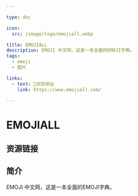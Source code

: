 ```yaml
---

type: doc

icon:
  src: /image/logo/emojiall.webp

title: EMOJIALL
description: EMOJI 中文网，这是一本全面的EMOJI字典。
tags:
  - emoji
  - 图片

links:
  - text: 🧰浏览地址
    link: https://www.emojiall.com/

---
```


<ShowLogo />

# EMOJIALL

<ShowTags />

<ShowBreadcrumb />

## 资源链接

<ShowLinks />

## 简介

EMOJI 中文网，这是一本全面的EMOJI字典。
